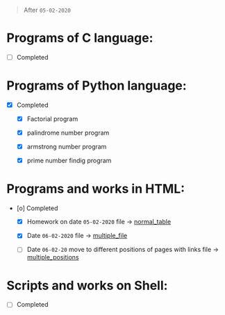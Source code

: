 > After `05-02-2020`
# Programs of C language:

* [ ] Completed


# Programs of Python language:

* [X] Completed
	* [X] Factorial program
	* [X] palindrome number program
	* [X] armstrong number program
	* [X] prime number findig program


# Programs and works in HTML:

* [o] Completed
	* [X] Homework on date `05-02-2020` file -> [normal_table](~/dox/nhtml/normal_table.html)
	* [X] Date `06-02-2020` file -> [multiple_file](~/dox/nhtml/multiple_file)
	* [ ] Date `06-02-20` move to different positions of pages with links file -> [multiple_positions](~/dox/nhtml/multiple_positions.html)


# Scripts and works on Shell:

* [ ] Completed
